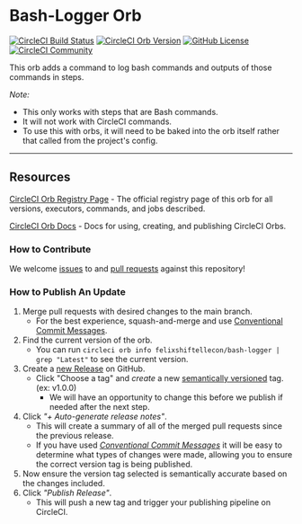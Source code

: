 # Bash-Logger Orb


[![CircleCI Build Status](https://circleci.com/gh/felixshiftellecon/bash-logger-orb.svg?style=shield "CircleCI Build Status")](https://circleci.com/gh/felixshiftellecon/bash-logger-orb) [![CircleCI Orb Version](https://badges.circleci.com/orbs/felixshiftellecon/bash-logger.svg)](https://circleci.com/developer/orbs/orb/felixshiftellecon/bash-logger) [![GitHub License](https://img.shields.io/badge/license-MIT-lightgrey.svg)](https://raw.githubusercontent.com/felixshiftellecon/bash-logger-orb/master/LICENSE) [![CircleCI Community](https://img.shields.io/badge/community-CircleCI%20Discuss-343434.svg)](https://discuss.circleci.com/c/ecosystem/orbs)

This orb adds a command to log bash commands and outputs of those commands in steps.

*Note:*

- This only works with steps that are Bash commands.
- It will not work with CircleCI commands.
- To use this with orbs, it will need to be baked into the orb itself rather that called from the project's config.

---

## Resources

[CircleCI Orb Registry Page](https://circleci.com/developer/orbs/orb/felixshiftellecon/bash-logger) - The official registry page of this orb for all versions, executors, commands, and jobs described.

[CircleCI Orb Docs](https://circleci.com/docs/orb-intro/#section=configuration) - Docs for using, creating, and publishing CircleCI Orbs.

### How to Contribute

We welcome [issues](https://github.com/felixshiftellecon/bash-logger-orb/issues) to and [pull requests](https://github.com/felixshiftellecon/bash-logger-orb/pulls) against this repository!

### How to Publish An Update
1. Merge pull requests with desired changes to the main branch.
    - For the best experience, squash-and-merge and use [Conventional Commit Messages](https://conventionalcommits.org/).
2. Find the current version of the orb.
    - You can run `circleci orb info felixshiftellecon/bash-logger | grep "Latest"` to see the current version.
3. Create a [new Release](https://github.com/felixshiftellecon/bash-logger-orb/releases/new) on GitHub.
    - Click "Choose a tag" and _create_ a new [semantically versioned](http://semver.org/) tag. (ex: v1.0.0)
      - We will have an opportunity to change this before we publish if needed after the next step.
4.  Click _"+ Auto-generate release notes"_.
    - This will create a summary of all of the merged pull requests since the previous release.
    - If you have used _[Conventional Commit Messages](https://conventionalcommits.org/)_ it will be easy to determine what types of changes were made, allowing you to ensure the correct version tag is being published.
5. Now ensure the version tag selected is semantically accurate based on the changes included.
6. Click _"Publish Release"_.
    - This will push a new tag and trigger your publishing pipeline on CircleCI.